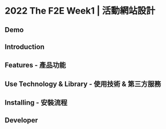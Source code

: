 # 2022 The F2E Week1 | 活動網站設計

## Demo

## Introduction

## Features - 產品功能

## Use Technology & Library - 使用技術 & 第三方服務

## Installing - 安裝流程

## Developer
